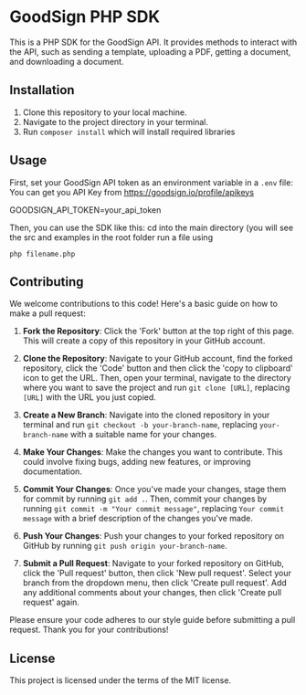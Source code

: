 # GoodSign PHP SDK

This is a PHP SDK for the GoodSign API. It provides methods to interact with the API, such as sending a template, uploading a PDF, getting a document, and downloading a document.

## Installation

1. Clone this repository to your local machine.
2. Navigate to the project directory in your terminal.
3. Run `composer install` which will install required libraries 

## Usage

First, set your GoodSign API token as an environment variable in a `.env` file:
You can get you API Key from https://goodsign.io/profile/apikeys


GOODSIGN_API_TOKEN=your_api_token


Then, you can use the SDK like this:
cd into the main directory (you will see the src and examples in the root folder run a file using
```
php filename.php 
```

## Contributing

We welcome contributions to this code! Here's a basic guide on how to make a pull request:

1. **Fork the Repository**: Click the 'Fork' button at the top right of this page. This will create a copy of this repository in your GitHub account.

2. **Clone the Repository**: Navigate to your GitHub account, find the forked repository, click the 'Code' button and then click the 'copy to clipboard' icon to get the URL. Then, open your terminal, navigate to the directory where you want to save the project and run `git clone [URL]`, replacing `[URL]` with the URL you just copied.

3. **Create a New Branch**: Navigate into the cloned repository in your terminal and run `git checkout -b your-branch-name`, replacing `your-branch-name` with a suitable name for your changes.

4. **Make Your Changes**: Make the changes you want to contribute. This could involve fixing bugs, adding new features, or improving documentation.

5. **Commit Your Changes**: Once you've made your changes, stage them for commit by running `git add .`. Then, commit your changes by running `git commit -m "Your commit message"`, replacing `Your commit message` with a brief description of the changes you've made.

6. **Push Your Changes**: Push your changes to your forked repository on GitHub by running `git push origin your-branch-name`.

7. **Submit a Pull Request**: Navigate to your forked repository on GitHub, click the 'Pull request' button, then click 'New pull request'. Select your branch from the dropdown menu, then click 'Create pull request'. Add any additional comments about your changes, then click 'Create pull request' again.

Please ensure your code adheres to our style guide before submitting a pull request. Thank you for your contributions!



## License

This project is licensed under the terms of the MIT license.
